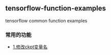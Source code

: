 ## tensorflow-function-examples
tensorflow common function examples

### 常用的功能
* [1.修改ckpt变量名](https://blog.csdn.net/wl1710582732/article/details/89261676)

